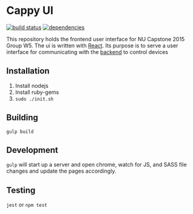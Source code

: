 # Cappy UI
[![build status](https://img.shields.io/travis/cappity-cappity-capstone/ui/master.svg?style=flat)](https://travis-ci.org/cappity-cappity-capstone/ui)
[![dependencies](https://img.shields.io/gemnasium/cappity-cappity-capstone/ui.svg?style=flat)](https://gemnasium.com/cappity-cappity-capstone/ui)

This repository holds the frontend user interface for NU Capstone 2015 Group W5.
The ui is written with [React](https://facebook.github.io/react/).
Its purpose is to serve a user interface for communicating with the [backend](https://github.com/cappity-cappity-capstone/backend) to control devices

## Installation

1. Install nodejs
2. Install ruby-gems
3. `sudo ./init.sh`

## Building

`gulp build`

## Development

`gulp` will start up a server and open chrome, watch for JS, and SASS file changes and update the pages accordingly.

## Testing

`jest` or `npm test`
